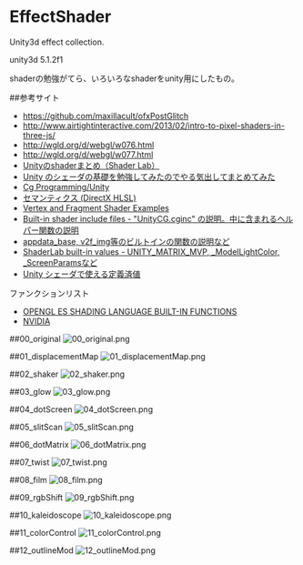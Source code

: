 # EffectShader
Unity3d effect collection.

unity3d 5.1.2f1

shaderの勉強がてら、いろいろなshaderをunity用にしたもの。

##参考サイト
* https://github.com/maxillacult/ofxPostGlitch
* http://www.airtightinteractive.com/2013/02/intro-to-pixel-shaders-in-three-js/
* http://wgld.org/d/webgl/w076.html
* http://wgld.org/d/webgl/w077.html
* [Unityのshaderまとめ（Shader Lab）](http://unity-game.blogspot.jp/2014/06/shader.html)
* [Unity のシェーダの基礎を勉強してみたのでやる気出してまとめてみた](http://tips.hecomi.com/entry/2014/03/16/233943)
* [Cg Programming/Unity](http://en.wikibooks.org/wiki/Cg_Programming/Unity)
* [セマンティクス (DirectX HLSL)](https://msdn.microsoft.com/ja-jp/library/bb509647(v=vs.85).aspx)
* [Vertex and Fragment Shader Examples](http://docs.unity3d.com/Manual/SL-VertexFragmentShaderExamples.html)
* [Built-in shader include files - "UnityCG.cginc" の説明。中に含まれるヘルパー関数の説明](http://docs.unity3d.com/Manual/SL-BuiltinIncludes.html)
* [appdata_base, v2f_img等のビルトインの関数の説明など](http://wiki.unity3d.com/index.php/Shader_Code)
* [ShaderLab built-in values - UNITY_MATRIX_MVP, _ModelLightColor, _ScreenParamsなど](http://docs.unity3d.com/Manual/SL-BuiltinValues.html)
* [Unity シェーダで使える定義済値](http://qiita.com/edo_m18/items/591925d7fc960d843afa)

ファンクションリスト  
* [OPENGL ES SHADING LANGUAGE BUILT-IN FUNCTIONS](http://www.shaderific.com/glsl-functions/)
* [NVIDIA](http://http.developer.nvidia.com/CgTutorial/cg_tutorial_appendix_e.html)


##00_original
![00_original.png](sample_images/00_original.png)

##01_displacementMap
![01_displacementMap.png](sample_images/01_displacementMap.png)

##02_shaker
![02_shaker.png](sample_images/02_shaker.png)

##03_glow
![03_glow.png](sample_images/03_glow.png)

##04_dotScreen
![04_dotScreen.png](sample_images/04_dotScreen.png)

##05_slitScan
![05_slitScan.png](sample_images/05_slitScan.png)

##06_dotMatrix
![06_dotMatrix.png](sample_images/06_dotMatrix.png)

##07_twist
![07_twist.png](sample_images/07_twist.png)

##08_film
![08_film.png](sample_images/08_film.png)

##09_rgbShift
![09_rgbShift.png](sample_images/09_rgbShift.png)

##10_kaleidoscope
![10_kaleidoscope.png](sample_images/10_kaleidoscope.png)

##11_colorControl
![11_colorControl.png](sample_images/11_colorControl.png)

##12_outlineMod
![12_outlineMod.png](sample_images/12_outlineMod.png)
